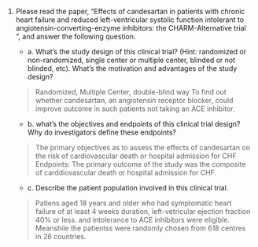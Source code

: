 1. Please read the paper, “Effects of candesartan in patients with chronic heart failure and reduced left-ventricular systolic function intolerant to angiotensin-converting-enzyme inhibitors: the CHARM-Alternative trial ”, and answer the following question.
   * a. What’s the study design of this clinical trial? (Hint: randomized or non-randomized, single center or multiple center, blinded or not blinded, etc). What’s the motivation and advantages of the study design?
   > Randomized, Multiple Center, double-blind way
   > To find out whether candesartan, an angiotensin receptor blocker, could improve outcome in such patients not taking an ACE inhibitor.
  
   * b. what’s the objectives and endpoints of this clinical trial design? Why do investigators define these endpoints?
   > The primary objectives as to assess the effects of candesartan on the risk of cardiovascular death or hospital admission for CHF
   > Endpoints: The primary outcome of the study was the composite of carddiovascular death or hospital admission for CHF.
   
   * c. Describe the patient population involved in this clinical trial.
   > Patiens aged 18 years and older who had symptomatic heart failure of at least 4 weeks duration, left-vetricular ejection fraction 40% or less. and intolerance to ACE inhibitors were eligible. Meanshile the patientss were randomly chosen from 618 centres in 26 countries.
